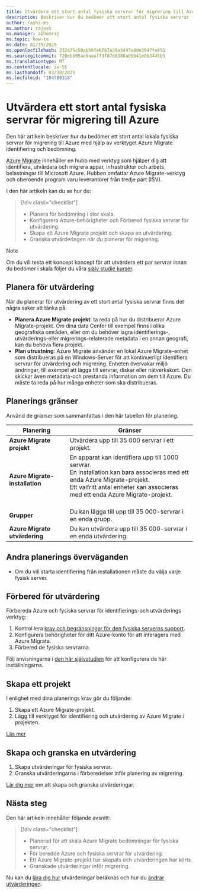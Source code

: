 ```yaml
---
title: Utvärdera ett stort antal fysiska servrar för migrering till Azure med Azure Migrate | Microsoft Docs
description: Beskriver hur du bedömer ett stort antal fysiska servrar för migrering till Azure med hjälp av tjänsten Azure Migrate.
author: rashi-ms
ms.author: rajosh
ms.manager: abhemraj
ms.topic: how-to
ms.date: 01/19/2020
ms.openlocfilehash: 232475c50ab56fe6fb7a39a3497a8de3947fe851
ms.sourcegitcommit: f28ebb95ae9aaaff3f87d8388a09b41e0b3445b5
ms.translationtype: MT
ms.contentlocale: sv-SE
ms.lasthandoff: 03/30/2021
ms.locfileid: "104780318"
---
```

# <a name="assess-large-numbers-of-physical-servers-for-migration-to-azure"></a>Utvärdera ett stort antal fysiska servrar för migrering till Azure

Den här artikeln beskriver hur du bedömer ett stort antal lokala fysiska servrar för migrering till Azure med hjälp av verktyget Azure Migrate identifiering och bedömning.

[Azure Migrate](migrate-services-overview.md) innehåller en hubb med verktyg som hjälper dig att identifiera, utvärdera och migrera appar, infrastruktur och arbets belastningar till Microsoft Azure. Hubben omfattar Azure Migrate-verktyg och oberoende program varu leverantörer från tredje part (ISV). 


I den här artikeln kan du se hur du:
> [!div class="checklist"]
> * Planera för bedömning i stor skala.
> * Konfigurera Azure-behörigheter och Förbered fysiska servrar för utvärdering.
> * Skapa ett Azure Migrate projekt och skapa en utvärdering.
> * Granska utvärderingen när du planerar för migrering.


> [!NOTE]
> Om du vill testa ett koncept koncept för att utvärdera ett par servrar innan du bedömer i skala följer du våra [själv studie kurser](./tutorial-discover-physical.md).

## <a name="plan-for-assessment"></a>Planera för utvärdering

När du planerar för utvärdering av ett stort antal fysiska servrar finns det några saker att tänka på:

- **Planera Azure Migrate projekt**: ta reda på hur du distribuerar Azure Migrate-projekt. Om dina data Center till exempel finns i olika geografiska områden, eller om du behöver lagra identifierings-, utvärderings-eller migrerings-relaterade metadata i en annan geografi, kan du behöva flera projekt.
- **Plan utrustning**: Azure Migrate använder en lokal Azure Migrate-enhet som distribueras på en Windows-Server för att kontinuerligt identifiera servrar för utvärdering och migrering. Enheten övervakar miljö ändringar, till exempel att lägga till servrar, diskar eller nätverkskort. Den skickar även metadata-och prestanda information om dem till Azure. Du måste ta reda på hur många enheter som ska distribueras.


## <a name="planning-limits"></a>Planerings gränser
 
Använd de gränser som sammanfattas i den här tabellen för planering.

**Planering** | **Gränser**
--- | --- 
**Azure Migrate projekt** | Utvärdera upp till 35 000 servrar i ett projekt.
**Azure Migrate-installation** | En apparat kan identifiera upp till 1000 servrar.<br/> En installation kan bara associeras med ett enda Azure Migrate-projekt.<br/> Ett valfritt antal enheter kan associeras med ett enda Azure Migrate-projekt. <br/><br/> 
**Grupper** | Du kan lägga till upp till 35 000-servrar i en enda grupp.
**Azure Migrate utvärdering** | Du kan utvärdera upp till 35 000-servrar i en enda utvärdering.


## <a name="other-planning-considerations"></a>Andra planerings överväganden

- Om du vill starta identifiering från installationen måste du välja varje fysisk server. 

## <a name="prepare-for-assessment"></a>Förbered för utvärdering

Förbereda Azure och fysiska servrar för identifierings-och utvärderings verktyg:  

1. Kontrol lera [krav och begränsningar för den fysiska serverns support](migrate-support-matrix-physical.md).
2. Konfigurera behörigheter för ditt Azure-konto för att interagera med Azure Migrate.
3. Förbered de fysiska servrarna.

Följ anvisningarna i [den här självstudien](./tutorial-discover-physical.md) för att konfigurera de här inställningarna.

## <a name="create-a-project"></a>Skapa ett projekt

I enlighet med dina planerings krav gör du följande:

1. Skapa ett Azure Migrate-projekt.
2. Lägg till verktyget för identifiering och utvärdering av Azure Migrate i projekten.

[Läs mer](./create-manage-projects.md)

## <a name="create-and-review-an-assessment"></a>Skapa och granska en utvärdering

1. Skapa utvärderingar för fysiska servrar.
1. Granska utvärderingarna i förberedelser inför planering av migrering.

[Lär dig mer](tutorial-assess-physical.md) om att skapa och granska utvärderingar.
    

## <a name="next-steps"></a>Nästa steg

Den här artikeln innehåller följande avsnitt:
 
> [!div class="checklist"] 
> * Planerad för att skala Azure Migrate bedömningar för fysiska servrar.
> * För beredde Azure och fysiska servrar för utvärdering.
> * Ett Azure Migrate-projekt har skapats och utvärderingen har körts.
> * Granskade utvärderingar inför migrering.

Nu kan du [lära dig hur](concepts-assessment-calculation.md) utvärderingar beräknas och hur du [ändrar utvärderingen](how-to-modify-assessment.md).